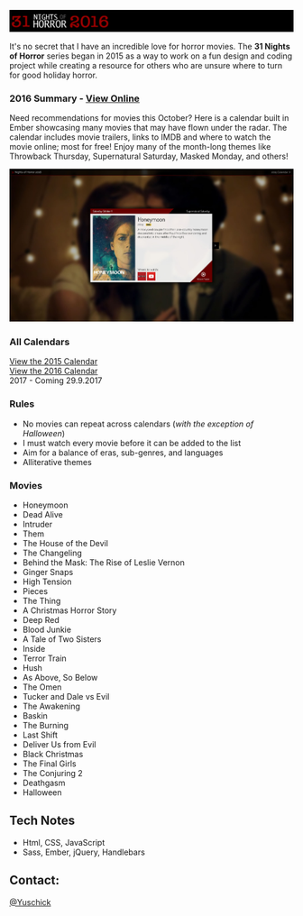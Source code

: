 [![31 Nights of Horror 2016](https://github.com/yuschick/31-Nights-of-Horror-2016/raw/master/header.jpg)](http://www.danyuschick.com/31-nights-of-horror/)

It's no secret that I have an incredible love for horror movies. The **31 Nights of Horror** series began in 2015 as a way to work on a fun design and coding project while creating a resource for others who are unsure where to turn for good holiday horror.

### 2016 Summary - [View Online](http://www.danyuschick.com/31-nights-of-horror/)
Need recommendations for movies this October? Here is a calendar built in Ember showcasing many movies that may have flown under the radar. The calendar includes movie trailers, links to IMDB and where to watch the movie online; most for free! Enjoy many of the month-long themes like Throwback Thursday, Supernatural Saturday, Masked Monday, and others!

[![31 Nights of Horror 2016](https://github.com/yuschick/31-Nights-of-Horror-2016/raw/master/screenshot.jpg)](http://www.danyuschick.com/31-nights-of-horror/)

### All Calendars
[View the 2015 Calendar](http://yuschick.github.io/31-Nights-of-Horror-2015/)  
[View the 2016 Calendar](http://www.danyuschick.com/31-nights-of-horror/)  
2017 - Coming 29.9.2017

### Rules
- No movies can repeat across calendars (*with the exception of Halloween*)
- I must watch every movie before it can be added to the list
- Aim for a balance of eras, sub-genres, and languages
- Alliterative themes

### Movies
- Honeymoon
- Dead Alive
- Intruder
- Them
- The House of the Devil
- The Changeling
- Behind the Mask: The Rise of Leslie Vernon
- Ginger Snaps
- High Tension
- Pieces
- The Thing
- A Christmas Horror Story
- Deep Red
- Blood Junkie
- A Tale of Two Sisters
- Inside
- Terror Train
- Hush
- As Above, So Below
- The Omen
- Tucker and Dale vs Evil
- The Awakening
- Baskin
- The Burning
- Last Shift
- Deliver Us from Evil
- Black Christmas
- The Final Girls
- The Conjuring 2
- Deathgasm
- Halloween

## Tech Notes
- Html, CSS, JavaScript
- Sass, Ember, jQuery, Handlebars

## Contact:
[@Yuschick](http://www.twitter.com/yuschick)

